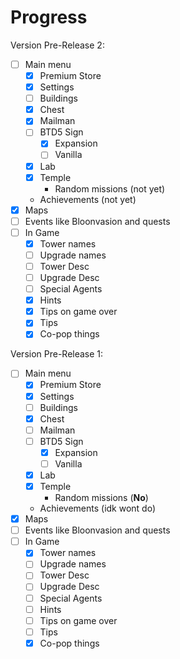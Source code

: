 # Progress
Version Pre-Release 2:
 - [ ] Main menu
   - [x] Premium Store
   - [x] Settings
   - [ ] Buildings
   - [x] Chest
   - [x] Mailman
   - [ ] BTD5 Sign
     - [x] Expansion
     - [ ] Vanilla
   - [x] Lab
   - [x] Temple
     -  Random missions (not yet)
   - Achievements (not yet)
- [x] Maps
- [ ] Events like Bloonvasion and quests
- [ ] In Game
  - [x] Tower names
  - [ ] Upgrade names 
  - [ ] Tower Desc 
  - [ ] Upgrade Desc 
  - [ ] Special Agents 
  - [x] Hints
  - [x] Tips on game over
  - [x] Tips
  - [x] Co-pop things

Version Pre-Release 1:
 - [ ] Main menu
   - [x] Premium Store
   - [x] Settings
   - [ ] Buildings
   - [x] Chest
   - [ ] Mailman
   - [ ] BTD5 Sign
     - [x] Expansion
     - [ ] Vanilla
   - [x] Lab
   - [x] Temple
     -  Random missions (**No**)
   - Achievements (idk wont do)
- [x] Maps
- [ ] Events like Bloonvasion and quests
- [ ] In Game
  - [x] Tower names
  - [ ] Upgrade names
  - [ ] Tower Desc
  - [ ] Upgrade Desc
  - [ ] Special Agents
  - [ ] Hints
  - [ ] Tips on game over
  - [ ] Tips
  - [x] Co-pop things
